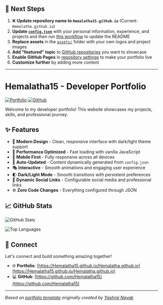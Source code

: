 ## 🚀 Next Steps

1. ❌ **Update repository name to `Hemalatha15.github.io`** (Current: `Hemalatha.github.io`)
2. **Update [`config.json`](https://github.com/Hemalatha15/Hemalatha.github.io/blob/main/config.json)** with your personal information, experience, and projects and then run [this workflow](https://github.com/Hemalatha15/Hemalatha.github.io/actions/workflows/update-readme.yml) to update the README
3. **Replace assets** in the [`assets/`](https://github.com/Hemalatha15/Hemalatha.github.io/tree/main/assets/) folder with your own logos and project images
4. **Add "featured" topic** to [GitHub repositories](https://github.com/Hemalatha15?tab=repositories) you want to showcase
5. **Enable GitHub Pages** in [repository settings](https://github.com/Hemalatha15/Hemalatha.github.io/settings/pages) to make your portfolio live
6. **Customize further** by adding more content

---

# Hemalatha15 - Developer Portfolio

<div align="left">
  
[![Portfolio](https://img.shields.io/badge/🌐_Visit_Portfolio-Live-brightgreen?style=for-the-badge)](https://Hemalatha15.github.io/Hemalatha.github.io)
[![GitHub](https://img.shields.io/badge/GitHub-Profile-181717?style=for-the-badge&logo=github)](https://github.com/Hemalatha15)

</div>

Welcome to my developer portfolio! This website showcases my projects, skills, and professional journey.

## ✨ Features

- 🎨 **Modern Design** - Clean, responsive interface with dark/light theme support
- 🚀 **Performance Optimized** - Fast loading with vanilla JavaScript
- 📱 **Mobile First** - Fully responsive across all devices
- 🔄 **Auto-Updated** - Content dynamically generated from `config.json`
- 🎭 **Interactive** - Smooth animations and engaging user experience
- 🌓 **Dark/Light Mode** - Smooth transitions with persistent preferences
- 🔗 **Dynamic Social Links** - Configurable social media and professional links
- ⚙️ **Zero Code Changes** - Everything configured through JSON

## 📈 GitHub Stats

<div align="left">

![GitHub Stats](https://github-readme-stats.vercel.app/api?username=Hemalatha15&theme=dark&hide_border=true&include_all_commits=true&count_private=true)

![Top Languages](https://github-readme-stats.vercel.app/api/top-langs/?username=Hemalatha15&theme=dark&hide_border=true&include_all_commits=true&count_private=true&layout=compact)

</div>

## 🤝 Connect

Let's connect and build something amazing together!

- 🌐 **Portfolio**: [https://Hemalatha15.github.io/Hemalatha.github.io](https://Hemalatha15.github.io/Hemalatha.github.io)
- 💻 **GitHub**: [https://github.com/Hemalatha15](https://github.com/Hemalatha15)

---

*Based on [portfolio template](https://github.com/yashrajnayak/developer-portfolio) originally created by [Yashraj Nayak](https://github.com/yashrajnayak)*